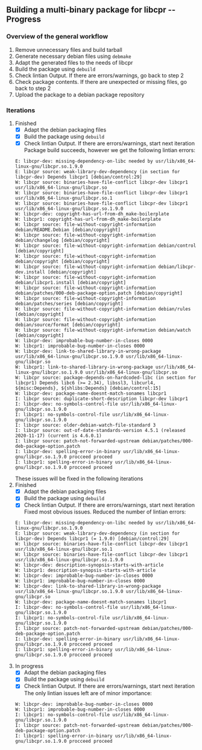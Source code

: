 ## Building a multi-binary package for libcpr -- Progress

### Overview of the general workflow
1. Remove unnecessary files and build tarball
2. Generate necessary debian files using `debmake`
3. Adapt the generated files to the needs of libcpr
4. Build the package using `debuild`
5. Check lintian Output. If there are errors/warnings, go back to step 2
6. Check package contents. If there are unexpected or missing files, go back to step 2
7. Upload the package to a debian package repository

### Iterations
1. Finished
   - [x] Adapt the debian packaging files
   - [x] Build the package using `debuild`
   - [x] Check lintian Output. If there are errors/warnings, start next iteration
   Package build succeeds, however we get the following lintian errors:
   ```
   E: libcpr-dev: missing-dependency-on-libc needed by usr/lib/x86_64-linux-gnu/libcpr.so.1.9.0
   E: libcpr source: weak-library-dev-dependency (in section for libcpr-dev) Depends libcpr1 [debian/control:29]
   W: libcpr source: binaries-have-file-conflict libcpr-dev libcpr1 usr/lib/x86_64-linux-gnu/libcpr.so
   W: libcpr source: binaries-have-file-conflict libcpr-dev libcpr1 usr/lib/x86_64-linux-gnu/libcpr.so.1
   W: libcpr source: binaries-have-file-conflict libcpr-dev libcpr1 usr/lib/x86_64-linux-gnu/libcpr.so.1.9.0
   W: libcpr-dev: copyright-has-url-from-dh_make-boilerplate
   W: libcpr1: copyright-has-url-from-dh_make-boilerplate
   W: libcpr source: file-without-copyright-information debian/README.Debian [debian/copyright]
   W: libcpr source: file-without-copyright-information debian/changelog [debian/copyright]
   W: libcpr source: file-without-copyright-information debian/control [debian/copyright]
   W: libcpr source: file-without-copyright-information debian/copyright [debian/copyright]
   W: libcpr source: file-without-copyright-information debian/libcpr-dev.install [debian/copyright]
   W: libcpr source: file-without-copyright-information debian/libcpr1.install [debian/copyright]
   W: libcpr source: file-without-copyright-information debian/patches/000-deb-package-option.patch [debian/copyright]
   W: libcpr source: file-without-copyright-information debian/patches/series [debian/copyright]
   W: libcpr source: file-without-copyright-information debian/rules [debian/copyright]
   W: libcpr source: file-without-copyright-information debian/source/format [debian/copyright]
   W: libcpr source: file-without-copyright-information debian/watch [debian/copyright]
   W: libcpr-dev: improbable-bug-number-in-closes 0000
   W: libcpr1: improbable-bug-number-in-closes 0000
   W: libcpr-dev: link-to-shared-library-in-wrong-package usr/lib/x86_64-linux-gnu/libcpr.so.1.9.0 usr/lib/x86_64-linux-gnu/libcpr.so
   W: libcpr1: link-to-shared-library-in-wrong-package usr/lib/x86_64-linux-gnu/libcpr.so.1.9.0 usr/lib/x86_64-linux-gnu/libcpr.so
   W: libcpr source: package-depends-on-hardcoded-libc (in section for libcpr1) Depends libc6 (>= 2.34), libssl3, libcurl4, ${misc:Depends}, ${shlibs:Depends} [debian/control:15]
   W: libcpr-dev: package-name-doesnt-match-sonames libcpr1
   I: libcpr source: duplicate-short-description libcpr-dev libcpr1
   I: libcpr-dev: no-symbols-control-file usr/lib/x86_64-linux-gnu/libcpr.so.1.9.0
   I: libcpr1: no-symbols-control-file usr/lib/x86_64-linux-gnu/libcpr.so.1.9.0
   I: libcpr source: older-debian-watch-file-standard 3
   I: libcpr source: out-of-date-standards-version 4.5.1 (released 2020-11-17) (current is 4.6.0.1)
   I: libcpr source: patch-not-forwarded-upstream debian/patches/000-deb-package-option.patch
   I: libcpr-dev: spelling-error-in-binary usr/lib/x86_64-linux-gnu/libcpr.so.1.9.0 procceed proceed
   I: libcpr1: spelling-error-in-binary usr/lib/x86_64-linux-gnu/libcpr.so.1.9.0 procceed proceed
   ```
   These issues will be fixed in the following iterations
2. Finished
   - [x] Adapt the debian packaging files
   - [x] Build the package using `debuild`
   - [x] Check lintian Output. If there are errors/warnings, start next iteration
   Fixed most obvious issues. Reduced the number of lintian errors:
   ```
   E: libcpr-dev: missing-dependency-on-libc needed by usr/lib/x86_64-linux-gnu/libcpr.so.1.9.0
   E: libcpr source: weak-library-dev-dependency (in section for libcpr-dev) Depends libcpr1 (= 1.9.0) [debian/control:29]
   W: libcpr source: binaries-have-file-conflict libcpr-dev libcpr1 usr/lib/x86_64-linux-gnu/libcpr.so.1
   W: libcpr source: binaries-have-file-conflict libcpr-dev libcpr1 usr/lib/x86_64-linux-gnu/libcpr.so.1.9.0
   W: libcpr-dev: description-synopsis-starts-with-article
   W: libcpr1: description-synopsis-starts-with-article
   W: libcpr-dev: improbable-bug-number-in-closes 0000
   W: libcpr1: improbable-bug-number-in-closes 0000
   W: libcpr-dev: link-to-shared-library-in-wrong-package usr/lib/x86_64-linux-gnu/libcpr.so.1.9.0 usr/lib/x86_64-linux-gnu/libcpr.so
   W: libcpr-dev: package-name-doesnt-match-sonames libcpr1
   I: libcpr-dev: no-symbols-control-file usr/lib/x86_64-linux-gnu/libcpr.so.1.9.0
   I: libcpr1: no-symbols-control-file usr/lib/x86_64-linux-gnu/libcpr.so.1.9.0
   I: libcpr source: patch-not-forwarded-upstream debian/patches/000-deb-package-option.patch
   I: libcpr-dev: spelling-error-in-binary usr/lib/x86_64-linux-gnu/libcpr.so.1.9.0 procceed proceed
   I: libcpr1: spelling-error-in-binary usr/lib/x86_64-linux-gnu/libcpr.so.1.9.0 procceed proceed
   ```
3. In progress
   - [x] Adapt the debian packaging files
   - [x] Build the package using `debuild`
   - [x] Check lintian Output. If there are errors/warnings, start next iteration
   The only lintian issues left are of minor importance:
   ```
   W: libcpr-dev: improbable-bug-number-in-closes 0000
   W: libcpr1: improbable-bug-number-in-closes 0000
   I: libcpr1: no-symbols-control-file usr/lib/x86_64-linux-gnu/libcpr.so.1.9.0
   I: libcpr source: patch-not-forwarded-upstream debian/patches/000-deb-package-option.patch
   I: libcpr1: spelling-error-in-binary usr/lib/x86_64-linux-gnu/libcpr.so.1.9.0 procceed proceed
   ```

